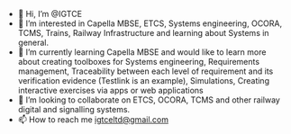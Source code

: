- 👋 Hi, I’m @IGTCE
- 👀 I’m interested in Capella MBSE, ETCS, Systems engineering, OCORA, TCMS, Trains, Railway Infrastructure and learning about Systems in general.
- 🌱 I’m currently learning Capella MBSE and would like to learn more about creating toolboxes for Systems engineering, Requirements management, 
                    Traceability between each level of requirement and its verification evidence (Testlink is an example), Simulations, Creating interactive exercises via apps or web applications
- 💞️ I’m looking to collaborate on ETCS, OCORA, TCMS and other railway digital and signalling systems.
- 📫 How to reach me igtceltd@gmail.com

<!---
IGTCE/IGTCE is a ✨ special ✨ repository because its `README.md` (this file) appears on your GitHub profile.
You can click the Preview link to take a look at your changes.
--->
